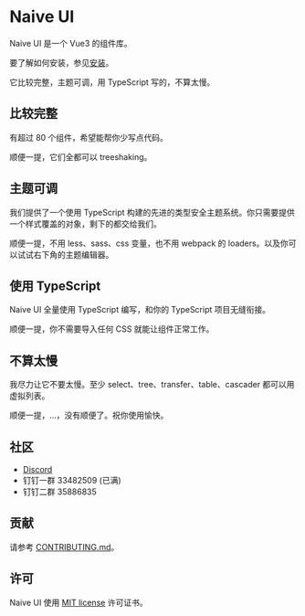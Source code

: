<!--anchor:on-->

# Naive UI

Naive UI 是一个 Vue3 的组件库。

要了解如何安装，参见[安装](installation)。

它比较完整，主题可调，用 TypeScript 写的，不算太慢。

## 比较完整

有超过 80 个组件，希望能帮你少写点代码。

顺便一提，它们全都可以 treeshaking。

## 主题可调

我们提供了一个使用 TypeScript 构建的先进的类型安全主题系统。你只需要提供一个样式覆盖的对象，剩下的都交给我们。

顺便一提，不用 less、sass、css 变量，也不用 webpack 的 loaders。以及你可以试试右下角的主题编辑器。

## 使用 TypeScript

Naive UI 全量使用 TypeScript 编写，和你的 TypeScript 项目无缝衔接。

顺便一提，你不需要导入任何 CSS 就能让组件正常工作。

## 不算太慢

我尽力让它不要太慢。至少 select、tree、transfer、table、cascader 都可以用虚拟列表。

顺便一提，...，没有顺便了。祝你使用愉快。

## 社区

- [Discord](https://discord.gg/Pqv7Mev5Dd)
- 钉钉一群 33482509 (已满)
- 钉钉二群 35886835

## 贡献

请参考 [CONTRIBUTING.md](https://github.com/TuSimple/naive-ui/blob/main/CONTRIBUTING.md)。

## 许可

Naive UI 使用 [MIT license](https://opensource.org/licenses/MIT) 许可证书。
